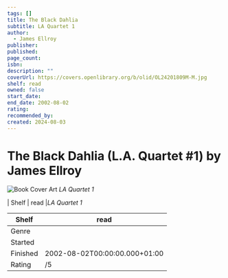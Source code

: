 ```yaml
---
tags: []
title: The Black Dahlia
subtitle: LA Quartet 1
author:
  - James Ellroy
publisher: 
published: 
page_count: 
isbn: 
description: ""
coverUrl: https://covers.openlibrary.org/b/olid/OL24201809M-M.jpg
shelf: read
owned: false
start_date: 
end_date: 2002-08-02
rating: 
recommended_by: 
created: 2024-08-03
---
```


# The Black Dahlia (L.A. Quartet #1) by James Ellroy

![Book Cover Art](https://covers.openlibrary.org/b/olid/OL24201809M-M.jpg)
_LA Quartet 1_

| Shelf | read |_LA Quartet 1_

| Shelf | read |
| --- | --- |
| Genre |  |
| Started |  |
| Finished | 2002-08-02T00:00:00.000+01:00 |
| Rating | /5 |

